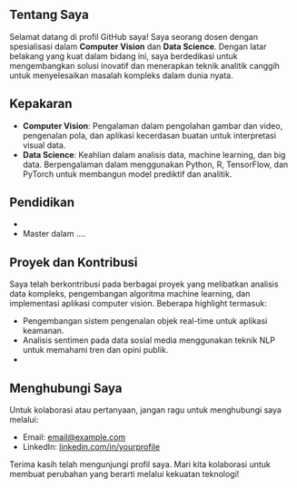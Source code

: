 ## Tentang Saya

Selamat datang di profil GitHub saya! Saya seorang dosen dengan spesialisasi dalam **Computer Vision** dan **Data Science**. Dengan latar belakang yang kuat dalam bidang ini, saya berdedikasi untuk mengembangkan solusi inovatif dan menerapkan teknik analitik canggih untuk menyelesaikan masalah kompleks dalam dunia nyata.

## Kepakaran

- **Computer Vision**: Pengalaman dalam pengolahan gambar dan video, pengenalan pola, dan aplikasi kecerdasan buatan untuk interpretasi visual data.
- **Data Science**: Keahlian dalam analisis data, machine learning, dan big data. Berpengalaman dalam menggunakan Python, R, TensorFlow, dan PyTorch untuk membangun model prediktif dan analitik.

## Pendidikan

- 
- Master dalam ....

## Proyek dan Kontribusi

Saya telah berkontribusi pada berbagai proyek yang melibatkan analisis data kompleks, pengembangan algoritma machine learning, dan implementasi aplikasi computer vision. Beberapa highlight termasuk:

- Pengembangan sistem pengenalan objek real-time untuk aplikasi keamanan.
- Analisis sentimen pada data sosial media menggunakan teknik NLP untuk memahami tren dan opini publik.
- 


## Menghubungi Saya

Untuk kolaborasi atau pertanyaan, jangan ragu untuk menghubungi saya melalui:

- Email: [email@example.com](mailto:email@example.com)
- LinkedIn: [linkedin.com/in/yourprofile](http://linkedin.com/in/yourprofile)

Terima kasih telah mengunjungi profil saya. Mari kita kolaborasi untuk membuat perubahan yang berarti melalui kekuatan teknologi!
